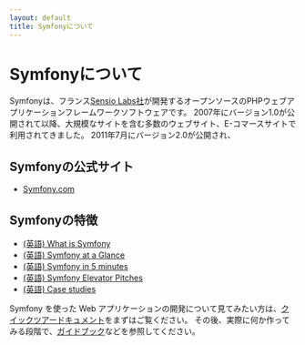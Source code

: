 ```yaml
---
layout: default
title: Symfonyについて
---
```


Symfonyについて
===============

Symfonyは、フランス[Sensio Labs社](http://www.sensiolabs.com/)が開発するオープンソースのPHPウェブアプリケーションフレームワークソフトウェアです。
2007年にバージョン1.0が公開されて以降、大規模なサイトを含む多数のウェブサイト、E-コマースサイトで利用されてきました。
2011年7月にバージョン2.0が公開され、

Symfonyの公式サイト
-------------------

- [Symfony.com](http://symfony.com/)

Symfonyの特徴
-------------

- [(英語) What is Symfony](http://symfony.com/what-is-symfony)
- [(英語) Symfony at a Glance](http://symfony.com/at-a-glance)
- [(英語) Symfony in 5 minutes](http://symfony.com/in-five-minutes)
- [(英語) Symfony Elevator Pitches](http://symfony.com/elevator-pitches)
- [(英語) Case studies](http://symfony.com/blog/category/case-studies)

Symfony を使った Web アプリケーションの開発について見てみたい方は、[クイックツアードキュメント](http://docs.symfony.gr.jp/symfony2/quick_tour/index.html)をまずはご覧ください。
その後、実際に何か作ってみる段階で、[ガイドブック](http://docs.symfony.gr.jp/symfony2/book/index.html)などを参照してください。
